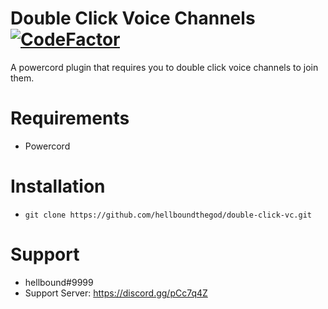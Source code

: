 # Double Click Voice Channels [![CodeFactor](https://www.codefactor.io/repository/github/hellboundthegod/double-click-vc/badge)](https://www.codefactor.io/repository/github/hellboundthegod/double-click-vc)

A powercord plugin that requires you to double click voice channels to join them.

# Requirements

-  Powercord

# Installation

-  `git clone https://github.com/hellboundthegod/double-click-vc.git`

# Support

-  hellbound#9999
-  Support Server: https://discord.gg/pCc7q4Z
